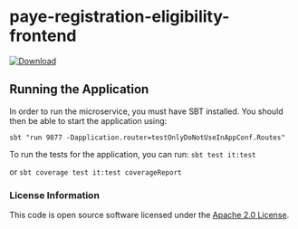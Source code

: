 # paye-registration-eligibility-frontend

[ ![Download](https://api.bintray.com/packages/hmrc/releases/paye-registration-eligibility-frontend/images/download.svg) ](https://bintray.com/hmrc/releases/paye-registration-eligibility-frontend/_latestVersion)

## Running the Application

In order to run the microservice, you must have SBT installed. You should then be able to start the application using:

```sbt "run 9877 -Dapplication.router=testOnlyDoNotUseInAppConf.Routes"```

To run the tests for the application, you can run: ```sbt test it:test```

or ```sbt coverage test it:test coverageReport```

### License Information

This code is open source software licensed under
the [Apache 2.0 License]("http://www.apache.org/licenses/LICENSE-2.0.html").
